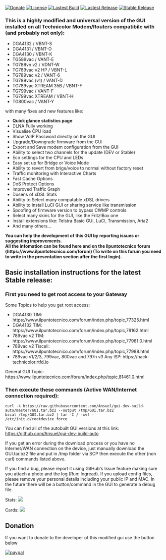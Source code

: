 [![Donate](https://img.shields.io/badge/Donate-PayPal-green.svg)](https://www.paypal.me/AnsuelS) [![License](https://img.shields.io/github/license/Ansuel/tch-nginx-gui.svg?style=flat)](https://github.com/Ansuel/tch-nginx-gui/blob/master/LICENSE) [![Lastest Build](https://img.shields.io/circleci/project/github/Ansuel/tch-nginx-gui.svg?style=flat)](https://circleci.com/gh/Ansuel/tch-nginx-gui/tree/master) [![Lastest Release](https://img.shields.io/github/release/Ansuel/tch-nginx-gui/all.svg?style=flat&label=DEV%20version)](https://github.com/Ansuel/tch-nginx-gui/releases) [![Stable Release](https://img.shields.io/github/release/Ansuel/tch-nginx-gui.svg?style=flat&label=STABLE%20version)](https://github.com/Ansuel/tch-nginx-gui/releases)

<h3><strong>This is a highly modified and universal version of the GUI installed on all Technicolor Modem/Routers compatibile with (and probably not only):</strong></h3>
  <ul>
  <li>DGA4132 / VBNT-S</li>
  <li>DGA4131 / VBNT-O</li>
  <li>DGA4130 / VBNT-K</li>
  <li>TG589vac / VANT-E</li>
  <li>TG788vn v2 / VDNT-W</li>
  <li>TG789vac v2 HP / VBNT-L</li>
  <li>TG789vac v2 / VANT-6</li>
  <li>TG789vac (v1) / VANT-D</li>
  <li>TG789vac XTREAM 35B / VBNT-F</li>
  <li>TG799vac / VANT-F</li>
  <li>TG799vac XTREAM / VBNT-H</li>
  <li>TG800vac / VANT-Y</li>
  </ul>
with many fixes and new features like:
<ul>
<li><b>Quick glance statistics page</b></li>
<li>DLNA Fully working</li>
<li>Visualise CPU load</li>
<li>Show VoIP Password directly on the GUI</li>
<li>Upgrade/Downgrade firmware from the GUI</li>
<li>Export and Save modem configuration from the GUI</li>
<li>Ability to select two channels for the update (DEV or Stable)</li>
<li>Eco settings for the CPU and LEDs</li>
<li>Easy set up for Bridge or Voice Mode</li>
<li>Ability to revert from brige/voice to normal without factory reset</li>
<li>Traffic monitoring with Interactive Charts</li>
<li>Fast Cache Options</li>
<li>DoS Protect Options</li>
<li>Improved Traffic Graph</li>
<li>Dosens of xDSL Stats</li>
<li>Ability to Select many compatable xDSL drivers</li>
<li>Ability to install LuCI GUI or sharing service like transmission</li>
<li>Spoofing of firmware version to bypass CWMP controls</li>
<li>Select many skins for the GUI, like the Fritz!Box one</li>
<li>Install extensions like: Telstra Basic GUI, LuCI, Transmission, Aria2</li>
<li>And many others...</li>
</ul>
<p><strong>You can help the development of this GUI by reporting issues or suggesting improvements.</strong><br /><strong>All the infomation can be found here and on the ilpuntotecnico forum (https://www.ilpuntotecnico.com/forum) (To write on this forum you need to write in the presentation section after the first login).</strong></p>

<h2><strong>Basic installation instructions for the latest Stable release:</strong></h2>

<h3><strong>First you need to get root access to your Gateway</strong></h3>
Some Topics to help you get root access:
<ul>
<li>DGA4130 TIM: https://www.ilpuntotecnico.com/forum/index.php/topic,77325.html</li>
<li>DGA4132 TIM: https://www.ilpuntotecnico.com/forum/index.php/topic,78162.html</li>
<li>789vac v2 TIM: https://www.ilpuntotecnico.com/forum/index.php/topic,77981.0.html</li>
<li>789vac v2 Tiscali: https://www.ilpuntotecnico.com/forum/index.php/topic,77988.html</li>
<li>789vac v1/2/3, 799vac, 800vac and 797n v3 Any ISP: https://hack-technicolor.rtfd.io</li>
</ul>
General GUI Topic: https://www.ilpuntotecnico.com/forum/index.php/topic,81461.0.html

<h3>Then execute these commands (Active WAN/Internet connection required):</h3>

```
curl -k https://raw.githubusercontent.com/Ansuel/gui-dev-build-auto/master/GUI.tar.bz2 --output /tmp/GUI.tar.bz2
bzcat /tmp/GUI.tar.bz2 | tar -C / -xvf -
/etc/init.d/rootdevice force
```

You can find all of the autobuilt GUI versions at this link: https://github.com/Ansuel/gui-dev-build-auto

If you get an error during the download process or you have no Internet/WAN connection on the device, just manually download the GUI.tar.bz2 file and put in /tmp folder via SCP then execute the other (non curl) commands listed above.

If you find a bug, please report it using GitHub's Issue feature making sure you attach a photo and the log (Run: logread).
If you upload config files, please remove your personal details including your public IP and MAC.
In the future there will be a button/command in the GUI to generate a debug file.

Stats:
<img src="https://i.ibb.co/XjhF629/modemstats.jpg">

Cards:
<img src="https://i.ibb.co/5BDrRnx/odemcards.jpg">

<h2><strong>Donation</strong></h2>

If you want to donate to the developer of this modified gui use the button below

[![paypal](https://www.paypalobjects.com/en_US/i/btn/btn_donateCC_LG.gif)](https://www.paypal.me/AnsuelS)
